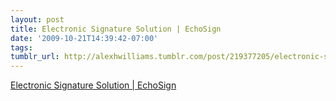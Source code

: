 ```yaml
---
layout: post
title: Electronic Signature Solution | EchoSign
date: '2009-10-21T14:39:42-07:00'
tags: 
tumblr_url: http://alexhwilliams.tumblr.com/post/219377205/electronic-signature-solution-echosign
---
```

<a href="http://www.echosign.com/">Electronic Signature Solution | EchoSign</a><br/>
